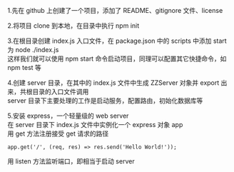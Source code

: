 1.先在 github 上创建了一个项目，添加了 README、gitignore 文件、license

2.将项目 clone 到本地，在目录中执行 npm init

3.在根目录创建 index.js 入口文件，在 package.json 中的 scripts 中添加 start 为 node ./index.js  
这样我们就可以使用 npm start 命令启动项目，同理可以配置其它快捷命令，如 npm test 等

4.创建 server 目录，在其中的 index.js 文件中生成 ZZServer 对象并 export 出来，共根目录的入口文件调用  
server 目录下主要处理的工作是启动服务，配置路由，初始化数据库等

5.安装 express，一个轻量级的 web server  
在 server 目录下 index.js 文件中实例化一个 express 对象 app  
用 get 方法注册接受 get 请求的路径  
```
app.get('/', (req, res) => res.send('Hello World!'));  
```  
用 listen 方法监听端口，即相当于启动 server


